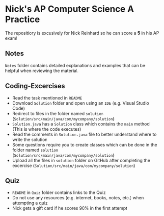 # Nick's AP Computer Science A Practice
The repositiory is excusively for Nick Reinhard so he can score a **5** in his AP exam!


## Notes
`Notes` folder contains detailed explanations and examples that can be helpful when reviewing the material.

## Coding-Excercises
- Read the task mentioned in `README`
- Download `Solution` folder and open using an `IDE` (e.g. Visual Studio Code)
- Redirect to files in the folder named `solution` (`Solution/src/main/java/com/mycompany/solution`)
- `Solution.java` has a `Solution` class which contains the `main` method (This is where the code executes)
- Read the comments in `Solution.java` file to better understand where to write the solution
- Some questions require you to create classes which can be done in the folder named `solution` (`Solution/src/main/java/com/mycompany/solution`)
- Upload all the files in `solution` folder on GitHub after completing the excercise (`Solution/src/main/java/com/mycompany/solution`)

## Quiz
- `README` in `Quiz` folder contains links to the Quiz
- Do not use any resources (e.g. internet, books, notes, etc.) when attempting a quiz
- Nick gets a gift card if he scores 90% in the first attempt
